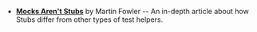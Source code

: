 * [**Mocks Aren't Stubs**](https://martinfowler.com/articles/mocksArentStubs.html) by Martin Fowler -- An in-depth article about how Stubs differ from other types of test helpers.
